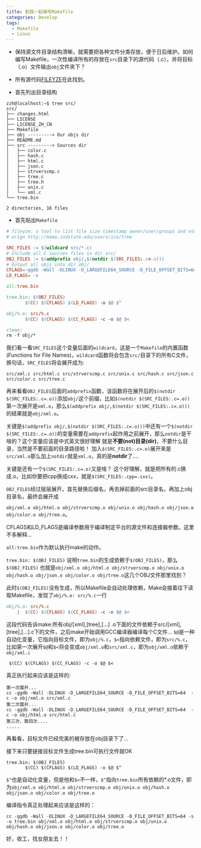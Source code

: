 ```yaml
---
title: 和我一起编写Makefile
categories: Develop
tags: 
  - Makefile
  - Linux
---
```


- 保持源文件目录结构清晰，就需要把各种文件分类存放，便于日后维护。如何编写Makefile，一次性编译所有的存放在`src`目录下的源代码（.c），并将目标（.o）文件输出`obj`文件夹下？

- 所有源代码[FILEYZE](https://github.com/ihexon/fileyze)在此找到。

- 首先列出目录结构

```shell
zzh@localhost:~$ tree src/
src/
├── changes.html
├── LICENSE
├── LICENSE_ZH_CN
├── Makefile
├── obj ---------> Our objs dir
├── README.md
├── src ---------> Sources dir
│   ├── color.c
│   ├── hash.c
│   ├── html.c
│   ├── json.c
│   ├── strverscmp.c
│   ├── tree.c
│   ├── tree.h
│   ├── unix.c
│   └── xml.c
└── tree.bin

2 directories, 16 files
```

- 首先贴出`Makefile`

```makefile
# fileyze: a tool to list file size timestamp owner/user/groups and etc information in tree like Output
# orign http://mama.indstate.edu/users/ice/tree

SRC_FILES := $(wildcard src/*.c) 
# Include all C sources files in dir src/
OBJ_FILES := $(addprefix obj/,$(notdir $(SRC_FILES:.c=.o)))
# Output all objs into dir obj/
CFLAGS=-ggdb -Wall -DLINUX -D_LARGEFILE64_SOURCE -D_FILE_OFFSET_BITS=64
LD_FLAGS= -s

all:tree.bin

tree.bin: $(OBJ_FILES)
	   $(CC) $(CFLAGS) $(LD_FLAGS) -o $@ $^

obj/%.o: src/%.c
	   $(CC) $(CFLAGS) $(CC_FLAGS) -c -o $@ $<

clean:
rm -f obj/*
```

我们看一看`SRC_FILES`这个变量后面的`wildcard`，这是一个`Makefile`的内置函数(Functions for File Names)，`wildcard`函数将会包含`src/`目录下的所有C文件，换句话，`SRC_FILES`将会展开成为:

`src/xml.c src/html.c src/strverscmp.c src/unix.c src/hash.c src/json.c src/color.c src/tree.c`

再来看看`OBJ_FILES`后面的`addprefix`函数，该函数将在展开后的`$(notdir $(SRC_FILES:.c=.o))`添加`obj/`这个前缀，比如`$(notdir $(SRC_FILES:.c=.o))`第一次展开是`xml.o`，那么`$(addprefix obj/,$(notdir $(SRC_FILES:.c=.o)))`的结果就是`obj/xml.o`。

关键是`$(addprefix obj/,$(notdir $(SRC_FILES:.c=.o)))`中还有一个`$(notdir $(SRC_FILES:.c=.o))`的变量需要在`addprefix`起作用之前展开，那么`notdir`是干啥的？这个变量应该是中式英文很好理解
就是**不要(not)目录(dir)**，不要什么目录，当然是不要前面的目录路径啦！ 加入`$(SRC_FILES:.c=.o)`展开来是`src/xml.o`那么加上`notdir`就是`xml.o`，真的是**notdir**了....

关键是还有一个`$(SRC_FILES:.c=.o)`又是啥？ 这个好理解，就是把所有的.c换成.o，比如你要把cpp换成cxx，就是`$(SRC_FILES:.cpp=.cxx)`。

`OBJ_FILES`经过层层展开，首先替换后缀名，再去掉前面的src目录名，再加上obj目录名，最终会展开成

`obj/xml.o obj/html.o obj/strverscmp.o obj/unix.o obj/hash.o obj/json.o obj/color.o obj/tree.o`。

CFLAGS和LD\_FLAGS是编译参数用于编译制定平台的源文件和连接器参数。这里不多解释...

`all:tree.bin`作为默认执行make的动作。

`tree.bin: $(OBJ_FILES)` 说明`tree.bin`的生成依赖于`$(OBJ_FILES)`，那么`$(OBJ_FILES)`
也就是`obj/xml.o obj/html.o obj/strverscmp.o obj/unix.o obj/hash.o obj/json.o obj/color.o obj/tree.o`这几个OBJ文件那里找到？

此时`$(OBJ_FILES)`没有生成，所以Makefile会自动处理依赖，Make会接着往下读取Makefile，发现了`obj/%.o: src/%.c`一行

```makefile
obj/%.o: src/%.c
    ¦  $(CC) $(CFLAGS) $(CC_FLAGS) -c -o $@ $<

```

这段代码告诉make:所有obj/[xml],[tree],[...] .o下面的文件依赖于src/[xml],[tree],[...].c下的文件，之后make开始调用GCC编译器编译每个C文件...
`$@`是一种自动化变量，它指向目标文件，即为`obj/%.c`，`$<`指向依赖文件，即为`src/%.c`，
比如第一次展开`$@`和`$<`将会变成`obj/xml.o`和`src/xml.c`，即为`obj/xml.o`依赖于`obj/xml.c`

```
 $(CC) $(CFLAGS) $(CC_FLAGS) -c -o $@ $<
```

真正执行起来应该是这样的:
```shell
第一次展开...
cc -ggdb -Wall -DLINUX -D_LARGEFILE64_SOURCE -D_FILE_OFFSET_BITS=64  -c -o obj/xml.o src/xml.c
第二次展开...
cc -ggdb -Wall -DLINUX -D_LARGEFILE64_SOURCE -D_FILE_OFFSET_BITS=64  -c -o obj/html.o src/html.c
第三次，第四次....
.....
```
再看看，目标文件已经完美的被存放在obj目录下了...

接下来只要链接目标文件生成tree.bin可执行文件就OK

```Make
tree.bin: $(OBJ_FILES)
	   $(CC) $(CFLAGS) $(LD_FLAGS) -o $@ $^
```

`$^`也是自动化变量，但是他和`$<`不一样，`$^`指向`tree.bin`所有依赖的\*.o文件，即为`obj/xml.o obj/html.o obj/strverscmp.o obj/unix.o obj/hash.o obj/json.o obj/color.o obj/tree.o`

编译指令真正处理起来应该是这样的：

```shell
cc -ggdb -Wall -DLINUX -D_LARGEFILE64_SOURCE -D_FILE_OFFSET_BITS=64 -s -o tree.bin obj/xml.o obj/html.o obj/strverscmp.o obj/unix.o obj/hash.o obj/json.o obj/color.o obj/tree.o
```


好，收工，找女朋友去！！
